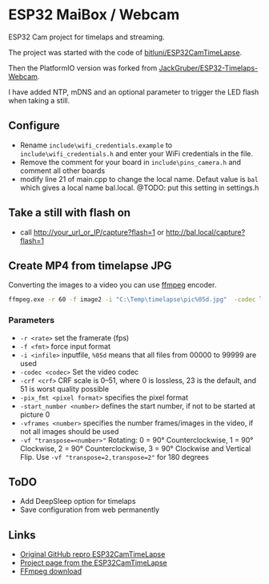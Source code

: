 # ESP32 MaiBox / Webcam

ESP32 Cam project for timelaps and streaming.

The project was started with the code of [bitluni/ESP32CamTimeLapse](https://github.com/bitluni/ESP32CamTimeLapse).

Then the PlatformIO version was forked from [JackGruber/ESP32-Timelaps-Webcam](https://github.com/JackGruber/ESP32-Timelaps-Webcam).

I have added NTP, mDNS and an optional parameter to trigger the LED flash when taking a still.

## Configure

* Rename `include\wifi_credentials.example` to `include\wifi_credentials.h` and enter your WiFi credentials in the file.
* Remove the comment for your board in `include\pins_camera.h` and comment all other boards
* modify line 21 of main.cpp to change the local name. Defaut value is `bal` which gives a local name bal.local. @TODO: put this setting in settings.h

## Take a still with flash on

* call <http://your_url_or_IP/capture?flash=1> or <http://bal.local/capture?flash=1>

## Create MP4 from timelapse JPG

Converting the images to a video you can use [ffmpeg](https://www.ffmpeg.org/download.html) encoder.

```bash
ffmpeg.exe -r 60 -f image2 -i "C:\Temp\timelapse\pic%05d.jpg"  -codec libx264 -crf 23 -pix_fmt yuv420p -vf "transpose=1" "C:\Temp\timelapse\timelapse.mp4"
```

### Parameters

* `-r <rate>` set the framerate (fps)
* `-f <fmt>` force input format
* `-i <infile>` inputfile, `%05d` means that all files from 00000 to 99999 are used
* `-codec <codec>` Set the video codec
* `-crf <crf>` CRF scale is 0–51, where 0 is lossless, 23 is the default, and 51 is worst quality possible
* `-pix_fmt <pixel format>` specifies the pixel format
* `-start_number <number>` defines the start number, if not to be started at picture 0
* `-vframes <number>` specifies the number frames/images in the video, if not all images should be used
* `-vf "transpose=<number>"` Rotating: 0 = 90° Counterclockwise, 1 = 90° Clockwise, 2 = 90° Counterclockwise, 3 = 90° Clockwise and Vertical Flip. Use `-vf "transpose=2,transpose=2"` for 180 degrees

## ToDO

* Add DeepSleep option for timelaps
* Save configuration from web permanently

## Links

* [Original GitHub repro ESP32CamTimeLapse](https://github.com/bitluni/ESP32CamTimeLapse)
* [Project page from the ESP32CamTimeLapse](https://bitluni.net/esp32camtimelapse)
* [FFmpeg download](https://www.ffmpeg.org/download.html)

